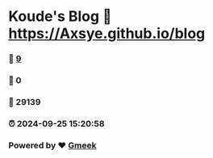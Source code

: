 # Koude's Blog :link: https://Axsye.github.io/blog 
### :page_facing_up: [9](https://Axsye.github.io/blog/tag.html) 
### :speech_balloon: 0 
### :hibiscus: 29139 
### :alarm_clock: 2024-09-25 15:20:58 
### Powered by :heart: [Gmeek](https://github.com/Meekdai/Gmeek)
